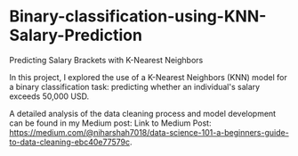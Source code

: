 # Binary-classification-using-KNN-Salary-Prediction

Predicting Salary Brackets with K-Nearest Neighbors

In this project, I explored the use of a K-Nearest Neighbors (KNN) model for a binary classification task: predicting whether an individual's salary exceeds 50,000 USD.

A detailed analysis of the data cleaning process and model development can be found in my Medium post: Link to Medium Post: https://medium.com/@niharshah7018/data-science-101-a-beginners-guide-to-data-cleaning-ebc40e77579c.
